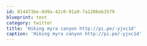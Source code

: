 ```yaml
---
id: 014473be-8d9a-42c0-91a9-7a1286eb35f9
blueprint: text
category: twitter
title: 'Hiking myra canyon http://pi.pe/-yjxc1d'
caption: 'Hiking myra canyon http://pi.pe/-yjxc1d'
---
```

